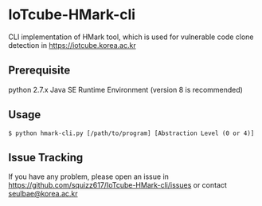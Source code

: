 # IoTcube-HMark-cli
CLI implementation of HMark tool, which is used for vulnerable code clone detection in https://iotcube.korea.ac.kr

## Prerequisite
python 2.7.x
Java SE Runtime Environment (version 8 is recommended)

## Usage
```
$ python hmark-cli.py [/path/to/program] [Abstraction Level (0 or 4)]
```

## Issue Tracking
If you have any problem, please open an issue in https://github.com/squizz617/IoTcube-HMark-cli/issues or contact seulbae@korea.ac.kr

